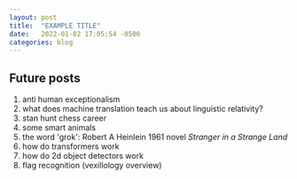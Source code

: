 ```yaml
---
layout: post
title:  "EXAMPLE TITLE"
date:   2022-01-02 17:05:54 -0500
categories: blog
---
```


## Future posts
1. anti human exceptionalism
2. what does machine translation teach us about linguistic relativity?
3. stan hunt chess career
4. some smart animals
5. the word 'grok': Robert A Heinlein 1961 novel _Stranger in a Strange Land_
6. how do transformers work
7. how do 2d object detectors work
8. flag recognition (vexillology overview)
